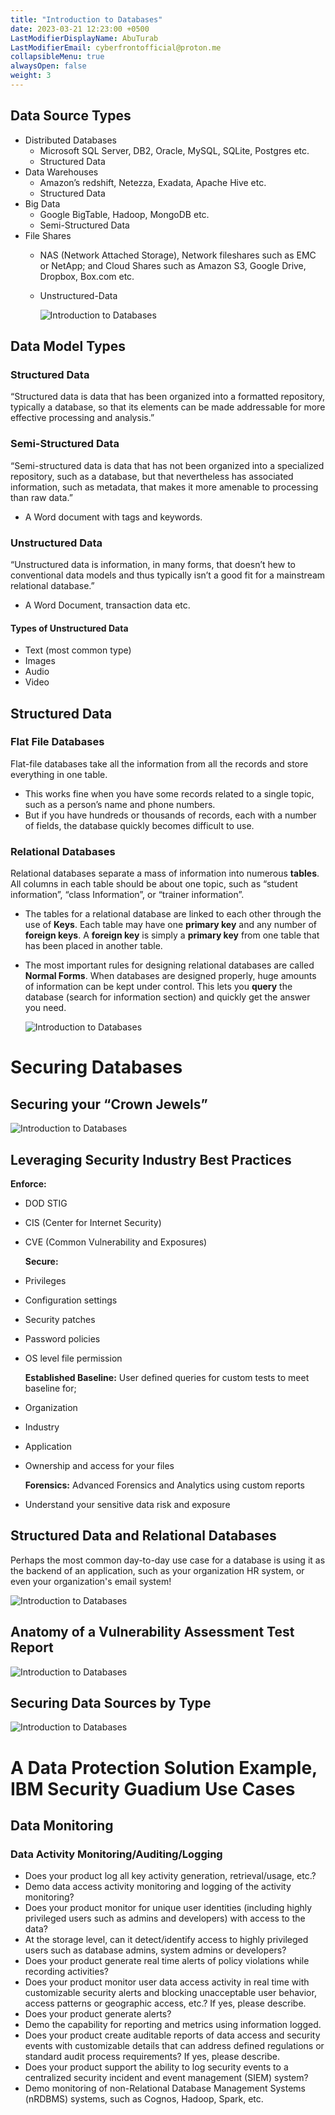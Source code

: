 ```yaml
---
title: "Introduction to Databases"
date: 2023-03-21 12:23:00 +0500
LastModifierDisplayName: AbuTurab
LastModifierEmail: cyberfrontofficial@proton.me
collapsibleMenu: true
alwaysOpen: false
weight: 3
---
```


## **Data Source Types**

- Distributed Databases
	- Microsoft SQL Server, DB2, Oracle, MySQL, SQLite, Postgres etc.
	- Structured Data
- Data Warehouses
	- Amazon’s redshift, Netezza, Exadata, Apache Hive etc.
	- Structured Data
- Big Data
	- Google BigTable, Hadoop, MongoDB etc.
	- Semi-Structured Data
- File Shares
	- NAS (Network Attached Storage), Network fileshares such as EMC or NetApp; and Cloud Shares such as Amazon S3, Google Drive, Dropbox, Box.com etc.
	- Unstructured-Data
	  
	  ![Introduction to Databases](/notes/ibm-cybersecurity-analyst/Introduction%20to%20Databases.webp)

## **Data Model Types**

### Structured Data
  
  “Structured data is data that has been organized into a formatted repository, typically a database, so that its elements can be made addressable for more effective processing and analysis.”

### Semi-Structured Data
  
  “Semi-structured data is data that has not been organized into a specialized repository, such as a database, but that nevertheless has associated information, such as metadata, that makes it more amenable to processing than raw data.”
- A Word document with tags and keywords.

### **Unstructured Data**
  
  “Unstructured data is information, in many forms, that doesn’t hew to conventional data models and thus typically isn’t a good fit for a mainstream relational database.”
- A Word Document, transaction data etc.

#### Types of Unstructured Data

- Text (most common type)
- Images
- Audio
- Video

## **Structured Data**

### Flat File Databases
  
  Flat-file databases take all the information from all the records and store everything in one table.
- This works fine when you have some records related to a single topic, such as a person’s name and phone numbers.
- But if you have hundreds or thousands of records, each with a number of fields, the database quickly becomes difficult to use.

### Relational Databases
  
  Relational databases separate a mass of information into numerous **tables**. All columns in each table should be about one topic, such as “student information”, “class Information”, or “trainer information”.
- The tables for a relational database are linked to each other through the use of **Keys**. Each table may have one **primary key** and any number of **foreign keys**. A **foreign key** is simply a **primary key** from one table that has been placed in another table.
- The most important rules for designing relational databases are called **Normal Forms**. When databases are designed properly, huge amounts of information can be kept under control. This lets you **query** the database (search for information section) and quickly get the answer you need.
  
  ![Introduction to Databases](/notes/ibm-cybersecurity-analyst/Introduction%20to%20Databases-1.webp)

# **Securing Databases**

## **Securing your “Crown Jewels”**
  
  ![Introduction to Databases](/notes/ibm-cybersecurity-analyst/Introduction%20to%20Databases-2.webp)

## Leveraging Security Industry Best Practices
  
  **Enforce:**
- DOD STIG
- CIS (Center for Internet Security)
- CVE (Common Vulnerability and Exposures)
  
  **Secure:**
- Privileges
- Configuration settings
- Security patches
- Password policies
- OS level file permission
  
  **Established Baseline:**
  User defined queries for custom tests to meet baseline for;
- Organization
- Industry
- Application
- Ownership and access for your files
  
  **Forensics:**
  Advanced Forensics and Analytics using custom reports
- Understand your sensitive data risk and exposure

## **Structured Data and Relational Databases**
  
  Perhaps the most common day-to-day use case for a database is using it as the backend of an application, such as your organization HR system, or even your organization's email system!
  
  ![Introduction to Databases](/notes/ibm-cybersecurity-analyst/Introduction%20to%20Databases-3.webp)

## **Anatomy of a Vulnerability Assessment Test Report**
  
  ![Introduction to Databases](/notes/ibm-cybersecurity-analyst/Introduction%20to%20Databases-4.webp)

## **Securing Data Sources by Type**
  
  ![Introduction to Databases](/notes/ibm-cybersecurity-analyst/Introduction%20to%20Databases-5.webp)

# **A Data Protection Solution Example, IBM Security Guadium Use Cases**

## **Data Monitoring**

### Data Activity Monitoring/Auditing/Logging

- Does your product log all key activity generation, retrieval/usage, etc.?
- Demo data access activity monitoring and logging of the activity monitoring?
- Does your product monitor for unique user identities (including highly privileged users such as admins and developers) with access to the data?
- At the storage level, can it detect/identify access to highly privileged users such as database admins, system admins or developers?
- Does your product generate real time alerts of policy violations while recording activities?
- Does your product monitor user data access activity in real time with customizable security alerts and blocking unacceptable user behavior, access patterns or geographic access, etc.? If yes, please describe.
- Does your product generate alerts?
- Demo the capability for reporting and metrics using information logged.
- Does your product create auditable reports of data access and security events with customizable details that can address defined regulations or standard audit process requirements? If yes, please describe.
- Does your product support the ability to log security events to a centralized security incident and event management (SIEM) system?
- Demo monitoring of non-Relational Database Management Systems (nRDBMS) systems, such as Cognos, Hadoop, Spark, etc.
